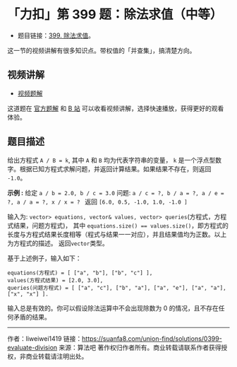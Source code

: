 # 「力扣」第 399 题：除法求值（中等）

- 题目链接：[399. 除法求值](https://leetcode-cn.com/problems/longest-consecutive-sequence/)。

这一节的视频讲解有很多知识点。带权值的「并查集」，搞清楚方向。

## 视频讲解

- [视频题解](https://leetcode-cn.com/problems/evaluate-division/solution/399-chu-fa-qiu-zhi-nan-du-zhong-deng-286-w45d/)

这道题在 [官方题解](https://leetcode-cn.com/problems/evaluate-division/solution/399-chu-fa-qiu-zhi-nan-du-zhong-deng-286-w45d/) 和 [B 站](https://www.bilibili.com/video/BV1Ko4y1f7eK) 可以收看视频讲解，选择快速播放，获得更好的观看体验。

## 题目描述

给出方程式 `A / B = k`, 其中 `A` 和 `B` 均为代表字符串的变量， `k` 是一个浮点型数字。根据已知方程式求解问题，并返回计算结果。如果结果不存在，则返回 `-1.0`。

**示例 :**
给定 `a / b = 2.0, b / c = 3.0`
问题: `a / c = ?, b / a = ?, a / e = ?, a / a = ?, x / x = ? `
返回 `[6.0, 0.5, -1.0, 1.0, -1.0 ]`

输入为: `vector> equations, vector& values, vector> queries`(方程式，方程式结果，问题方程式)， 其中 `equations.size() == values.size()`，即方程式的长度与方程式结果长度相等（程式与结果一一对应），并且结果值均为正数。以上为方程式的描述。 返回`vector`类型。

基于上述例子，输入如下：

```
equations(方程式) = [ ["a", "b"], ["b", "c"] ],
values(方程式结果) = [2.0, 3.0],
queries(问题方程式) = [ ["a", "c"], ["b", "a"], ["a", "e"], ["a", "a"], ["x", "x"] ].
```

输入总是有效的。你可以假设除法运算中不会出现除数为 0 的情况，且不存在任何矛盾的结果。



---

作者：liweiwei1419
链接：https://suanfa8.com/union-find/solutions/0399-evaluate-division
来源：算法吧
著作权归作者所有。商业转载请联系作者获得授权，非商业转载请注明出处。